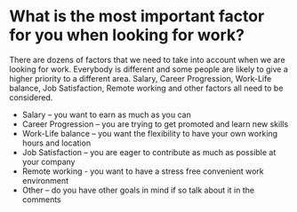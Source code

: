 # What is the most important factor for you when looking for work?

There are dozens of factors that we need to take into account when we are looking for work. Everybody is different and some people are likely to give a higher priority to a different area. Salary, Career Progression, Work-Life balance, Job Satisfaction, Remote working and other factors all need to be considered.

- Salary – you want to earn as much as you can
- Career Progression – you are trying to get promoted and learn new skills
- Work-Life balance – you want the flexibility to have your own working hours and location
- Job Satisfaction – you are eager to contribute as much as possible at your company
- Remote working - you want to have a stress free convenient work environment
- Other – do you have other goals in mind if so talk about it in the comments

